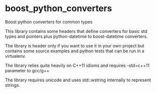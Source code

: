 # boost_python_converters
Boost python converters for common types


This library contains some headers that define converters for basic std types and pointers plus python-datetime to boost-datetime converters.

The library is header only if you want to use it in your own project but contains some source examples and python tests that can be run in a virtualenv.

The library relies quite heavily on C++11 idioms and requires -std=c++11 parameter to gcc/g++

The library requires unicode and uses std::wstring internally to represent strings.
